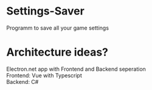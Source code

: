 # Settings-Saver
Programm to save all your game settings

# Architecture ideas?
Electron.net app with Frontend and Backend seperation
<br>Frontend: Vue with Typescript
<br>Backend: C#
